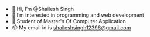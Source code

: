 - 👋 Hi, I’m @Shailesh Singh
- 👀 I’m interested in programming and web development
- 🌱 Student of Master's Of Computer Application
- 📫 My email id is shaileshsingh12396@gmail.com

<!---
Shailesh12396/Shailesh12396 is a ✨ special ✨ repository because its `README.md` (this file) appears on your GitHub profile.
You can click the Preview link to take a look at your changes.
--->
